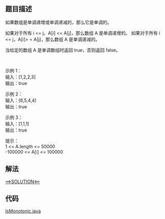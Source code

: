 ## 题目描述

如果数组是单调递增或单调递减的，那么它是单调的。

如果对于所有 i <= j，A[i] <= A[j]，那么数组 A 是单调递增的。 如果对于所有 i <= j，A[i]> = A[j]，那么数组 A 是单调递减的。

当给定的数组 A 是单调数组时返回 true，否则返回 false。

 

示例 1：
<br>输入：[1,2,2,3]
<br>输出：true

示例 2：
<br>输入：[6,5,4,4]
<br>输出：true

示例 3：
<br>输入：[1,1,1]
<br>输出：true

提示：
<br>1 <= A.length <= 50000
<br>-100000 <= A[i] <= 100000

## 解法

[==>SOLUTION<==](https://leetcode-cn.com/problems/monotonic-array/solution/dan-diao-shu-lie-by-leetcode-solution-ysex/)

## 代码

[IsMonotonic.java](https://github.com/Marshal7cc/leetcode-java/blob/master/src/array/IsMonotonic.java)


